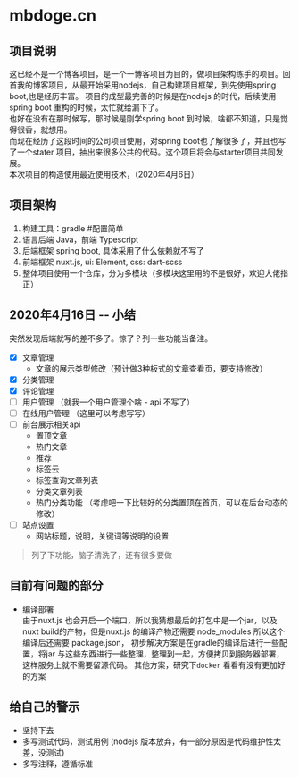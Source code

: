 
# mbdoge.cn

## 项目说明
这已经不是一个博客项目，是一个一博客项目为目的，做项目架构练手的项目。回首我的博客项目，从最开始采用nodejs，自己构建项目框架，到先使用spring boot,也是经历丰富。
项目的成型最完善的时候是在nodejs 的时代，后续使用spring boot 重构的时候，太忙就给漏下了。    
也好在没有在那时候写，那时候是刚学spring boot 到时候，啥都不知道，只是觉得很香，就想用。    
而现在经历了这段时间的公司项目使用，对spring boot也了解很多了，并且也写了一个stater 项目，抽出来很多公共的代码。这个项目将会与starter项目共同发展。    
本次项目的构造使用最近使用技术，（2020年4月6日）

## 项目架构
1. 构建工具：gradle #配置简单
2. 语言后端 Java，前端 Typescript
3. 后端框架 spring boot, 具体采用了什么依赖就不写了
4. 前端框架 nuxt.js, ui: Element, css: dart-scss
5. 整体项目使用一个仓库，分为多模块（多模块这里用的不是很好，欢迎大佬指正）

## 2020年4月16日 -- 小结
突然发现后端就写的差不多了。惊了？列一些功能当备注。
- [x] 文章管理 
    - 文章的展示类型修改（预计做3种板式的文章查看页，要支持修改）
- [x] 分类管理
- [x] 评论管理
- [ ] 用户管理 （就我一个用户管理个啥 - api 不写了）
- [ ] 在线用户管理 （这里可以考虑写写）
- [ ] 前台展示相关api
    - 置顶文章
    - 热门文章
    - 推荐
    - 标签云
    - 标签查询文章列表
    - 分类文章列表
    - 热门分类功能 （考虑吧一下比较好的分类置顶在首页，可以在后台动态的修改）
- [ ] 站点设置
    - 网站标题，说明，关键词等说明的设置

> 列了下功能，脑子清洗了，还有很多要做


## 目前有问题的部分

* 编译部署    
  由于nuxt.js 也会开启一个端口，所以我猜想最后的打包中是一个jar，以及nuxt build的产物，但是nuxt.js 的编译产物还需要 node_modules 所以这个编译后还需要 package.json，
  初步解决方案是在gradle的编译后进行一些配置，将jar 与这些东西进行一些整理，整理到一起，方便拷贝到服务器部署，这样服务上就不需要留源代码。
  其他方案，研究下`docker` 看看有没有更加好的方案

## 给自己的警示
* 坚持下去
* 多写测试代码，测试用例 (nodejs 版本放弃，有一部分原因是代码维护性太差，没测试)
* 多写注释，遵循标准

